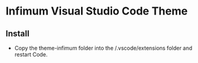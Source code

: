 # Infimum Visual Studio Code Theme

## Install
* Copy the theme-infimum folder into the <user home>/.vscode/extensions folder and restart Code.
